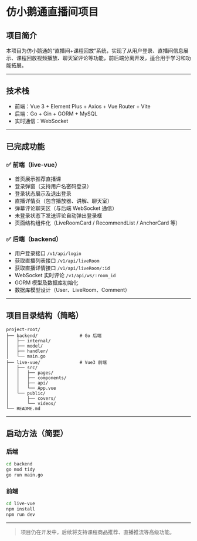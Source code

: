 # 仿小鹅通直播间项目

## 项目简介

本项目为仿小鹅通的“直播间+课程回放”系统，实现了从用户登录、直播间信息展示、课程回放视频播放、聊天室评论等功能，前后端分离开发，适合用于学习和功能拓展。

---

## 技术栈

- 前端：Vue 3 + Element Plus + Axios + Vue Router + Vite
- 后端：Go + Gin + GORM + MySQL
- 实时通信：WebSocket

---

## 已完成功能

### ✅ 前端（live-vue）

- 首页展示推荐直播课
- 登录弹窗（支持用户名密码登录）
- 登录状态展示及退出登录
- 直播详情页（包含播放器、讲解、聊天室）
- 弹幕评论聊天区（与后端 WebSocket 通信）
- 未登录状态下发送评论自动弹出登录框
- 页面结构组件化（LiveRoomCard / RecommendList / AnchorCard 等）

### ✅ 后端（backend）

- 用户登录接口 `/v1/api/login`
- 获取直播列表接口 `/v1/api/liveRoom`
- 获取直播详情接口 `/v1/api/liveRoom/:id`
- WebSocket 实时评论 `/v1/api/ws/:room_id`
- GORM 模型及数据库初始化
- 数据库模型设计（User、LiveRoom、Comment）

---

## 项目目录结构（简略）

```
project-root/
├── backend/                # Go 后端
│   ├── internal/
│   ├── model/
│   ├── handler/
│   └── main.go
├── live-vue/               # Vue3 前端
│   ├── src/
│   │   ├── pages/
│   │   ├── components/
│   │   ├── api/
│   │   └── App.vue
│   └── public/
│       ├── covers/
│       └── videos/
└── README.md
```

---

## 启动方法（简要）

### 后端

```bash
cd backend
go mod tidy
go run main.go
```

### 前端

```bash
cd live-vue
npm install
npm run dev
```

---

> 项目仍在开发中，后续将支持课程商品推荐、直播推流等高级功能。